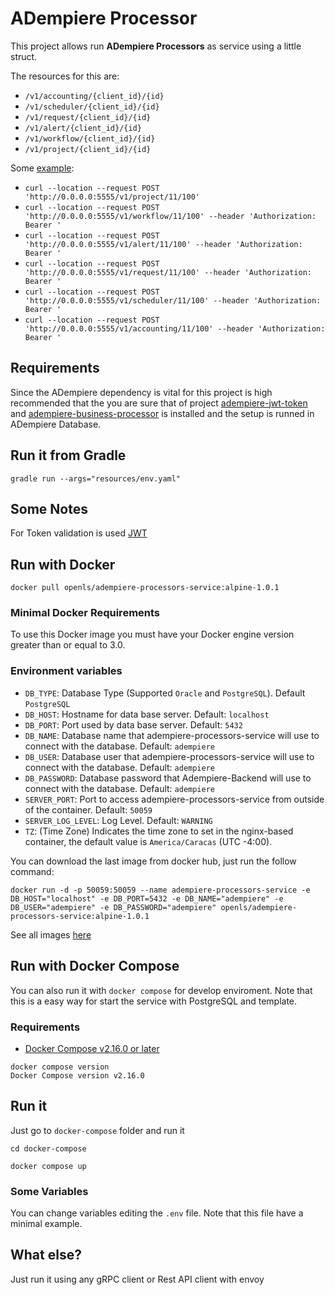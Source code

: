 # ADempiere Processor

This project allows run **ADempiere Processors** as service using a little struct.

The resources for this are:

- `/v1/accounting/{client_id}/{id}`
- `/v1/scheduler/{client_id}/{id}`
- `/v1/request/{client_id}/{id}`
- `/v1/alert/{client_id}/{id}`
- `/v1/workflow/{client_id}/{id}`
- `/v1/project/{client_id}/{id}`

Some [example](https://documenter.getpostman.com/view/18440575/2s9YR83ChQ):

- `curl --location --request POST 'http://0.0.0.0:5555/v1/project/11/100'`
- `curl --location --request POST 'http://0.0.0.0:5555/v1/workflow/11/100' --header 'Authorization: Bearer '`
- `curl --location --request POST 'http://0.0.0.0:5555/v1/alert/11/100' --header 'Authorization: Bearer '`
- `curl --location --request POST 'http://0.0.0.0:5555/v1/request/11/100' --header 'Authorization: Bearer '`
- `curl --location --request POST 'http://0.0.0.0:5555/v1/scheduler/11/100' --header 'Authorization: Bearer '`
- `curl --location --request POST 'http://0.0.0.0:5555/v1/accounting/11/100' --header 'Authorization: Bearer '`

## Requirements
 
Since the ADempiere dependency is vital for this project is high recommended that the you are sure that of project [adempiere-jwt-token](https://github.com/adempiere/adempiere-jwt-token) and [adempiere-business-processor](https://github.com/adempiere/adempiere-business-processors) is installed and the setup is runned in ADempiere Database.

## Run it from Gradle

```Shell
gradle run --args="resources/env.yaml"
```


## Some Notes

For Token validation is used [JWT](https://www.viralpatel.net/java-create-validate-jwt-token/)

## Run with Docker

```Shell
docker pull openls/adempiere-processors-service:alpine-1.0.1
```

### Minimal Docker Requirements
To use this Docker image you must have your Docker engine version greater than or equal to 3.0.

### Environment variables
- `DB_TYPE`: Database Type (Supported `Oracle` and `PostgreSQL`). Default `PostgreSQL`
- `DB_HOST`: Hostname for data base server. Default: `localhost`
- `DB_PORT`: Port used by data base server. Default: `5432`
- `DB_NAME`: Database name that adempiere-processors-service will use to connect with the database. Default: `adempiere`
- `DB_USER`: Database user that adempiere-processors-service will use to connect with the database. Default: `adempiere`
- `DB_PASSWORD`: Database password that Adempiere-Backend will use to connect with the database. Default: `adempiere`
- `SERVER_PORT`: Port to access adempiere-processors-service from outside of the container. Default: `50059`
- `SERVER_LOG_LEVEL`: Log Level. Default: `WARNING`
- `TZ`: (Time Zone) Indicates the time zone to set in the nginx-based container, the default value is `America/Caracas` (UTC -4:00).

You can download the last image from docker hub, just run the follow command:

```Shell
docker run -d -p 50059:50059 --name adempiere-processors-service -e DB_HOST="localhost" -e DB_PORT=5432 -e DB_NAME="adempiere" -e DB_USER="adempiere" -e DB_PASSWORD="adempiere" openls/adempiere-processors-service:alpine-1.0.1
```

See all images [here](https://hub.docker.com/r/openls/adempiere-processors-service)

## Run with Docker Compose

You can also run it with `docker compose` for develop enviroment. Note that this is a easy way for start the service with PostgreSQL and template.

### Requirements

- [Docker Compose v2.16.0 or later](https://docs.docker.com/compose/install/linux/)

```Shell
docker compose version
Docker Compose version v2.16.0
```

## Run it

Just go to `docker-compose` folder and run it

```Shell
cd docker-compose
```

```Shell
docker compose up
```

### Some Variables

You can change variables editing the `.env` file. Note that this file have a minimal example.

## What else?

Just run it using any gRPC client or Rest API client with envoy

